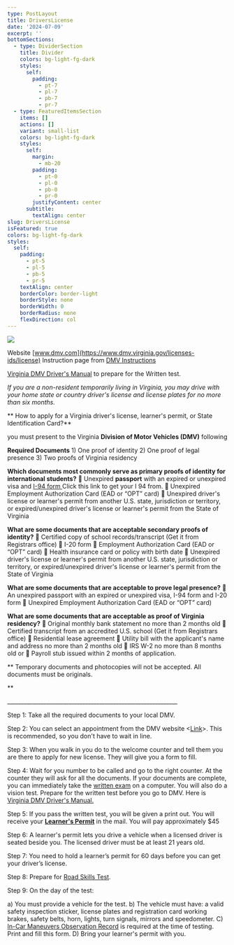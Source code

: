 ```yaml
---
type: PostLayout
title: DriversLicense
date: '2024-07-09'
excerpt: ''
bottomSections:
  - type: DividerSection
    title: Divider
    colors: bg-light-fg-dark
    styles:
      self:
        padding:
          - pt-7
          - pl-7
          - pb-7
          - pr-7
  - type: FeaturedItemsSection
    items: []
    actions: []
    variant: small-list
    colors: bg-light-fg-dark
    styles:
      self:
        margin:
          - mb-20
        padding:
          - pt-0
          - pl-0
          - pb-0
          - pr-0
        justifyContent: center
      subtitle:
        textAlign: center
slug: DriversLicense
isFeatured: true
colors: bg-light-fg-dark
styles:
  self:
    padding:
      - pt-5
      - pl-5
      - pb-5
      - pr-5
    textAlign: center
    borderColor: border-light
    borderStyle: none
    borderWidth: 0
    borderRadius: none
    flexDirection: col
---
```

![](https://www.google.com/url?sa=i\&url=https%3A%2F%2Ftransactions-t.dmv.virginia.gov%2Fapps%2Fwebtrans%2Fvehicle_registration%2Fintro.aspx\&psig=AOvVaw04-SjHvIptw1jdl1TDjudE\&ust=1723222399372000\&source=images\&cd=vfe\&opi=89978449\&ved=0CBEQjRxqFwoTCIjlyurt5YcDFQAAAAAdAAAAABAE)

Website [www.dmv.com](https://www.dmv.virginia.gov/licenses-ids/license)
Instruction page from [DMV Instructions](https://www.dmv.virginia.gov/sites/default/files/forms/dmv141.pdf)

[Virginia DMV Driver's Manual](https://www.dmv.virginia.gov/licenses-ids/exams/manual) to prepare for the Written test. 

*If you are a non-resident temporarily living in Virginia, you may drive with your home state or country driver's license and
license plates for no more than six months.*

**
How to apply for a Virginia driver's license, learner's permit, or State Identification Card?**

you must present to the Virginia
 **Division of Motor Vehicles (DMV)** following

**Required Documents**
1\) One proof of identity
2\) One proof of legal presence
3\) Two proofs of Virginia residency
 
**Which documents most commonly serve as primary proofs of identity for international students?**
 Unexpired **passport** with an expired or unexpired visa and [I-94 form ](https://i94.cbp.dhs.gov/I94/#/home)Click this link to get your I 94 from.
 Unexpired Employment Authorization Card (EAD or “OPT” card)
 Unexpired driver's license or learner's permit from another U.S. state, jurisdiction or territory, or
expired/unexpired driver's license or learner's permit from the State of Virginia


**What are some documents that are acceptable secondary proofs of identity?**
 Certified copy of school records/transcript (Get it from Registrars office)
 I-20 form
 Employment Authorization Card (EAD or “OPT” card)
 Health insurance card or policy with birth date
 Unexpired driver's license or learner's permit from another U.S. state, jurisdiction or territory, or expired/unexpired driver's license or learner's permit from the State of Virginia


**What are some documents that are acceptable to prove legal presence?**
 An unexpired passport with an expired or unexpired visa, I-94 form and I-20 form
 Unexpired Employment Authorization Card (EAD or “OPT” card)

**What are some documents that are acceptable as proof of Virginia residency?**
 Original monthly bank statement no more than 2 months old
 Certified transcript from an accredited U.S. school (Get it from Registrars office)
 Residential lease agreement
 Utility bill with the applicant's name and address no more than 2 months old
 IRS W-2 no more than 8 months old or
 Payroll stub issued within 2 months of application.

**
Temporary documents and photocopies will not be accepted. All documents must be originals. 

**

\_\_\_\_\_\_\_\_\_\_\_\_\_\_\_\_\_\_\_\_\_\_\_\_\_\_\_\_\_\_\_\_\_\_\_\_\_\_\_\_\_\_\_\_\_\_\_\_\_\_\_\_\_\_\_\_\_\_\_\_\_

Step 1: Take all the required documents to your local DMV. 

Step 2: You can select an appointment from the DMV website <[Link](https://www.dmv.virginia.gov/appointments)>. This is recommended, so you don't have to wait in line. 

Step 3: When you walk in you do to the welcome counter and tell them you are there to apply for new license. They will give you a form to fill.

Step 4: Wait for you number to be called and go to the right counter. At the counter they will ask for all the documents. If your documents are complete, you can immediately take the [written exam](https://www.dmv.virginia.gov/licenses-ids/exams/know-exam) on a computer. You will also do a vision test. Prepare for the written test before you go to DMV. Here is [Virginia DMV Driver's Manual.](https://www.dmv.virginia.gov/licenses-ids/exams/manual) 

Step 5: If you pass the written test, you will be given a print out. You will receive your [**Learner's Permit**](https://www.dmv.virginia.gov/licenses-ids/learners/apply) in the mail. You will pay approximately $45 

Step 6: A learner's permit lets you drive a vehicle when a licensed driver is seated beside you. The licensed driver must be at least 21 years old.

Step 7: You need to hold a learner’s permit for 60 days before you can get your driver’s license.

Step 8: Prepare for [Road Skills Test](https://www.dmv.virginia.gov/licenses-ids/exams/road-skills-test). 

Step 9: On the day of the test:

a) You must provide a vehicle for the test.
b) The vehicle must have:
 a valid safety inspection sticker, license plates and registration card
working brakes, safety belts, horn, lights, turn signals, mirrors and speedometer.
C) [In-Car Maneuvers Observation Record](https://www.dmv.virginia.gov/sites/default/files/csma19.pdf) is required at the time of testing. Print and fill this form.
D) Bring your learner's permit with you.
